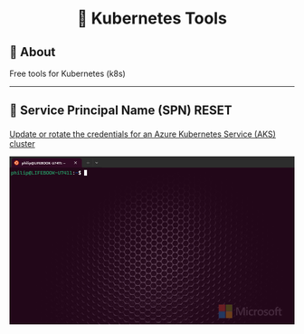 # <p align="center">🔧 Kubernetes Tools</p>

## 📝 About
Free tools for Kubernetes (k8s)

---
## <p align="">🔧 Service Principal Name (SPN) RESET</p>
[Update or rotate the credentials for an Azure Kubernetes Service (AKS) cluster](https://learn.microsoft.com/en-us/azure/aks/update-credentials#update-or-create-a-new-service-principal-for-your-aks-cluster "Update or rotate the credentials for an Azure Kubernetes Service (AKS) cluster")

![SPN Reset](assets/images/spn-reset.gif)

